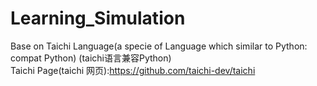 # Learning_Simulation
Base on Taichi Language(a specie of Language which similar to Python: compat Python) (taichi语言兼容Python)  
Taichi Page(taichi 网页):https://github.com/taichi-dev/taichi  

